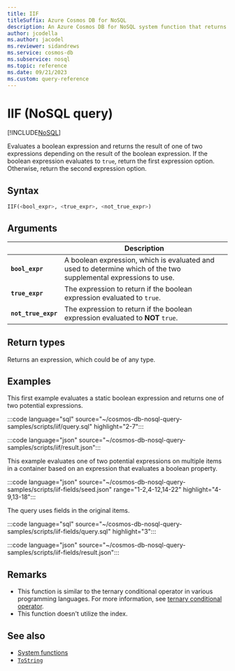 ```yaml
---
title: IIF
titleSuffix: Azure Cosmos DB for NoSQL
description: An Azure Cosmos DB for NoSQL system function that returns one of two expressions based on a boolean expression input.
author: jcodella
ms.author: jacodel
ms.reviewer: sidandrews
ms.service: cosmos-db
ms.subservice: nosql
ms.topic: reference
ms.date: 09/21/2023
ms.custom: query-reference
---
```


# IIF (NoSQL query)

[!INCLUDE[NoSQL](../../includes/appliesto-nosql.md)]

Evaluates a boolean expression and returns the result of one of two expressions depending on the result of the boolean expression. If the boolean expression evaluates to `true`, return the first expression option. Otherwise, return the second expression option.

## Syntax

```sql
IIF(<bool_expr>, <true_expr>, <not_true_expr>)
```

## Arguments

| | Description |
| --- | --- |
| **`bool_expr`** | A boolean expression, which is evaluated and used to determine which of the two supplemental expressions to use. |
| **`true_expr`** | The expression to return if the boolean expression evaluated to `true`. |
| **`not_true_expr`** | The expression to return if the boolean expression evaluated to **NOT** `true`. |

## Return types

Returns an expression, which could be of any type.

## Examples

This first example evaluates a static boolean expression and returns one of two potential expressions.

:::code language="sql" source="~/cosmos-db-nosql-query-samples/scripts/iif/query.sql" highlight="2-7":::  

:::code language="json" source="~/cosmos-db-nosql-query-samples/scripts/iif/result.json":::

This example evaluates one of two potential expressions on multiple items in a container based on an expression that evaluates a boolean property.

:::code language="json" source="~/cosmos-db-nosql-query-samples/scripts/iif-fields/seed.json" range="1-2,4-12,14-22" highlight="4-9,13-18":::

The query uses fields in the original items.

:::code language="sql" source="~/cosmos-db-nosql-query-samples/scripts/iif-fields/query.sql" highlight="3":::  

:::code language="json" source="~/cosmos-db-nosql-query-samples/scripts/iif-fields/result.json":::

## Remarks

- This function is similar to the ternary conditional operator in various programming languages. For more information, see [ternary conditional operator](https://wikipedia.org/wiki/ternary_conditional_operator).
- This function doesn't utilize the index.

## See also

- [System functions](system-functions.yml)
- [`ToString`](tostring.md)
